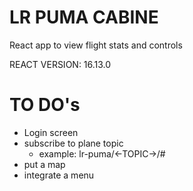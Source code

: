 # LR PUMA CABINE
React app to view flight stats and controls

REACT VERSION: 16.13.0

# TO DO's
- Login screen
- subscribe to plane topic
    - example: lr-puma/<-TOPIC->/#
- put a map
- integrate a menu